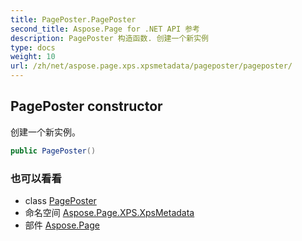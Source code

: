 ```yaml
---
title: PagePoster.PagePoster
second_title: Aspose.Page for .NET API 参考
description: PagePoster 构造函数. 创建一个新实例
type: docs
weight: 10
url: /zh/net/aspose.page.xps.xpsmetadata/pageposter/pageposter/
---
```

## PagePoster constructor

创建一个新实例。

```csharp
public PagePoster()
```

### 也可以看看

* class [PagePoster](../)
* 命名空间 [Aspose.Page.XPS.XpsMetadata](../../pageposter/)
* 部件 [Aspose.Page](../../../)


